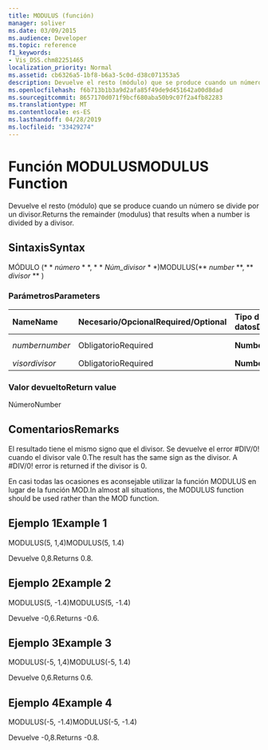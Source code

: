 ```yaml
---
title: MODULUS (función)
manager: soliver
ms.date: 03/09/2015
ms.audience: Developer
ms.topic: reference
f1_keywords:
- Vis_DSS.chm82251465
localization_priority: Normal
ms.assetid: cb6326a5-1bf8-b6a3-5c0d-d38c071353a5
description: Devuelve el resto (módulo) que se produce cuando un número se divide por un divisor.
ms.openlocfilehash: f6b713b1b3a9d2afa85f49de9d451642a00d8dad
ms.sourcegitcommit: 8657170d071f9bcf680aba50b9c07f2a4fb82283
ms.translationtype: MT
ms.contentlocale: es-ES
ms.lasthandoff: 04/28/2019
ms.locfileid: "33429274"
---
```

# <a name="modulus-function"></a><span data-ttu-id="03c73-103">Función MODULUS</span><span class="sxs-lookup"><span data-stu-id="03c73-103">MODULUS Function</span></span>

<span data-ttu-id="03c73-104">Devuelve el resto (módulo) que se produce cuando un número se divide por un divisor.</span><span class="sxs-lookup"><span data-stu-id="03c73-104">Returns the remainder (modulus) that results when a number is divided by a divisor.</span></span>
  
## <a name="syntax"></a><span data-ttu-id="03c73-105">Sintaxis</span><span class="sxs-lookup"><span data-stu-id="03c73-105">Syntax</span></span>

<span data-ttu-id="03c73-106">MÓDULO (\* \* *número* \* \*, \* \* *Núm_divisor* \* \*)</span><span class="sxs-lookup"><span data-stu-id="03c73-106">MODULUS(\*\* *number* \*\*, \*\* *divisor* \*\* )</span></span> 
  
### <a name="parameters"></a><span data-ttu-id="03c73-107">Parámetros</span><span class="sxs-lookup"><span data-stu-id="03c73-107">Parameters</span></span>

|<span data-ttu-id="03c73-108">**Name**</span><span class="sxs-lookup"><span data-stu-id="03c73-108">**Name**</span></span>|<span data-ttu-id="03c73-109">**Necesario/Opcional**</span><span class="sxs-lookup"><span data-stu-id="03c73-109">**Required/Optional**</span></span>|<span data-ttu-id="03c73-110">**Tipo de datos**</span><span class="sxs-lookup"><span data-stu-id="03c73-110">**Data Type**</span></span>|<span data-ttu-id="03c73-111">**Descripción**</span><span class="sxs-lookup"><span data-stu-id="03c73-111">**Description**</span></span>|
|:-----|:-----|:-----|:-----|
| <span data-ttu-id="03c73-112">_number_</span><span class="sxs-lookup"><span data-stu-id="03c73-112">_number_</span></span> <br/> |<span data-ttu-id="03c73-113">Obligatorio</span><span class="sxs-lookup"><span data-stu-id="03c73-113">Required</span></span>  <br/> |<span data-ttu-id="03c73-114">**Number**</span><span class="sxs-lookup"><span data-stu-id="03c73-114">**Number**</span></span> <br/> |<span data-ttu-id="03c73-115">El dividendo.</span><span class="sxs-lookup"><span data-stu-id="03c73-115">The dividend.</span></span>  <br/> |
| <span data-ttu-id="03c73-116">_visor_</span><span class="sxs-lookup"><span data-stu-id="03c73-116">_divisor_</span></span> <br/> |<span data-ttu-id="03c73-117">Obligatorio</span><span class="sxs-lookup"><span data-stu-id="03c73-117">Required</span></span>  <br/> |<span data-ttu-id="03c73-118">**Number**</span><span class="sxs-lookup"><span data-stu-id="03c73-118">**Number**</span></span> <br/> |<span data-ttu-id="03c73-119">El divisor.</span><span class="sxs-lookup"><span data-stu-id="03c73-119">The divisor.</span></span>  <br/> |
   
### <a name="return-value"></a><span data-ttu-id="03c73-120">Valor devuelto</span><span class="sxs-lookup"><span data-stu-id="03c73-120">Return value</span></span>

<span data-ttu-id="03c73-121">Número</span><span class="sxs-lookup"><span data-stu-id="03c73-121">Number</span></span>
  
## <a name="remarks"></a><span data-ttu-id="03c73-122">Comentarios</span><span class="sxs-lookup"><span data-stu-id="03c73-122">Remarks</span></span>

<span data-ttu-id="03c73-p101">El resultado tiene el mismo signo que el divisor. Se devuelve el error #DIV/0! cuando el divisor vale 0.</span><span class="sxs-lookup"><span data-stu-id="03c73-p101">The result has the same sign as the divisor. A #DIV/0! error is returned if the divisor is 0.</span></span> 
  
<span data-ttu-id="03c73-126">En casi todas las ocasiones es aconsejable utilizar la función MODULUS en lugar de la función MOD.</span><span class="sxs-lookup"><span data-stu-id="03c73-126">In almost all situations, the MODULUS function should be used rather than the MOD function.</span></span> 
  
## <a name="example-1"></a><span data-ttu-id="03c73-127">Ejemplo 1</span><span class="sxs-lookup"><span data-stu-id="03c73-127">Example 1</span></span>

<span data-ttu-id="03c73-128">MODULUS(5, 1,4)</span><span class="sxs-lookup"><span data-stu-id="03c73-128">MODULUS(5, 1.4)</span></span>
  
<span data-ttu-id="03c73-129">Devuelve 0,8.</span><span class="sxs-lookup"><span data-stu-id="03c73-129">Returns 0.8.</span></span>
  
## <a name="example-2"></a><span data-ttu-id="03c73-130">Ejemplo 2</span><span class="sxs-lookup"><span data-stu-id="03c73-130">Example 2</span></span>

<span data-ttu-id="03c73-131">MODULUS(5, -1.4)</span><span class="sxs-lookup"><span data-stu-id="03c73-131">MODULUS(5, -1.4)</span></span>
  
<span data-ttu-id="03c73-132">Devuelve -0,6.</span><span class="sxs-lookup"><span data-stu-id="03c73-132">Returns -0.6.</span></span>
  
## <a name="example-3"></a><span data-ttu-id="03c73-133">Ejemplo 3</span><span class="sxs-lookup"><span data-stu-id="03c73-133">Example 3</span></span>

<span data-ttu-id="03c73-134">MODULUS(-5, 1,4)</span><span class="sxs-lookup"><span data-stu-id="03c73-134">MODULUS(-5, 1.4)</span></span>
  
<span data-ttu-id="03c73-135">Devuelve 0,6.</span><span class="sxs-lookup"><span data-stu-id="03c73-135">Returns 0.6.</span></span>
  
## <a name="example-4"></a><span data-ttu-id="03c73-136">Ejemplo 4</span><span class="sxs-lookup"><span data-stu-id="03c73-136">Example 4</span></span>

<span data-ttu-id="03c73-137">MODULUS(-5, -1.4)</span><span class="sxs-lookup"><span data-stu-id="03c73-137">MODULUS(-5, -1.4)</span></span>
  
<span data-ttu-id="03c73-138">Devuelve -0,8.</span><span class="sxs-lookup"><span data-stu-id="03c73-138">Returns -0.8.</span></span>
  

